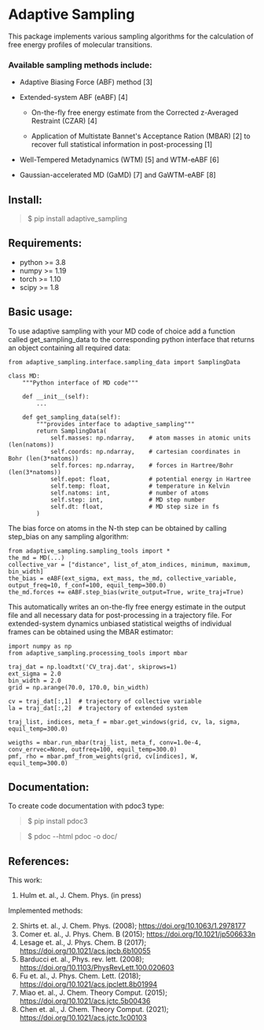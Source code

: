# Adaptive Sampling

This package implements various sampling algorithms for the calculation of free energy profiles of molecular transitions. 

### Available sampling methods include:
*	Adaptive Biasing Force (ABF) method [3] 
	
* 	Extended-system ABF (eABF) [4]

	* On-the-fly free energy estimate from the Corrected z-Averaged Restraint (CZAR) [4]
	
	* Application of Multistate Bannet's Acceptance Ration (MBAR) [2] to recover full statistical information in post-processing [1]
	
* 	Well-Tempered Metadynamics (WTM) [5] and WTM-eABF [6]

* 	Gaussian-accelerated MD (GaMD) [7] and GaWTM-eABF [8]

## Install:
> $ pip install adaptive_sampling 

## Requirements:
* python >= 3.8
* numpy >= 1.19
* torch >= 1.10
* scipy >= 1.8

## Basic usage:
To use adaptive sampling with your MD code of choice add a function called get_sampling_data to the corresponding python interface that returns an object containing all required data:

```
from adaptive_sampling.interface.sampling_data import SamplingData

class MD:
	"""Python interface of MD code"""
	
	def __init__(self):
		...

	def get_sampling_data(self):
        """provides interface to adaptive_sampling"""
        return SamplingData(
            self.masses: np.ndarray,    # atom masses in atomic units (len(natoms))
            self.coords: np.ndarray,	# cartesian coordinates in Bohr (len(3*natoms))
            self.forces: np.ndarray,	# forces in Hartree/Bohr (len(3*natoms))
            self.epot: float,			# potential energy in Hartree	
            self.temp: float,           # temperature in Kelvin
            self.natoms: int,           # number of atoms 
            self.step: int,             # MD step number
            self.dt: float,             # MD step size in fs 
        )

```
The bias force on atoms in the N-th step can be obtained by calling step_bias on any sampling algorithm:
```
from adaptive_sampling.sampling_tools import *
the_md = MD(...)
collective_var = ["distance", list_of_atom_indices, minimum, maximum, bin_width]
the_bias = eABF(ext_sigma, ext_mass, the_md, collective_variable, output_freq=10, f_conf=100, equil_temp=300.0)
the_md.forces += eABF.step_bias(write_output=True, write_traj=True)
```
This automatically writes an on-the-fly free energy estimate in the output file and all necessary data for post-processing in a trajectory file.
For extended-system dynamics unbiased statistical weigths of individual frames can be obtained using the MBAR estimator:
```
import numpy as np
from adaptive_sampling.processing_tools import mbar

traj_dat = np.loadtxt('CV_traj.dat', skiprows=1)
ext_sigma = 2.0
bin_width = 2.0
grid = np.arange(70.0, 170.0, bin_width)

cv = traj_dat[:,1]  # trajectory of collective variable
la = traj_dat[:,2]  # trajectory of extended system

traj_list, indices, meta_f = mbar.get_windows(grid, cv, la, sigma, equil_temp=300.0)

weigths = mbar.run_mbar(traj_list, meta_f, conv=1.0e-4, conv_errvec=None, outfreq=100, equil_temp=300.0)
pmf, rho = mbar.pmf_from_weights(grid, cv[indices], W, equil_temp=300.0)
```

## Documentation:
To create code documentation with pdoc3 type:
> $ pip install pdoc3

> $ pdoc --html pdoc -o doc/

## References:
This work:
1. 	Hulm et. al., J. Chem. Phys. (in press)

Implemented methods:

2.  Shirts et. al., J. Chem. Phys. (2008); <https://doi.org/10.1063/1.2978177>
3.	Comer et. al., J. Phys. Chem. B (2015); <https://doi.org/10.1021/jp506633n> 
4.  Lesage et. al., J. Phys. Chem. B (2017); <https://doi.org/10.1021/acs.jpcb.6b10055>
5.  Barducci et. al., Phys. rev. lett. (2008); <https://doi.org/10.1103/PhysRevLett.100.020603>
6.  Fu et. al., J. Phys. Chem. Lett. (2018); <https://doi.org/10.1021/acs.jpclett.8b01994>
7.  Miao et. al., J. Chem. Theory Comput. (2015); <https://doi.org/10.1021/acs.jctc.5b00436>
8.  Chen et. al., J. Chem. Theory Comput. (2021); <https://doi.org/10.1021/acs.jctc.1c00103>